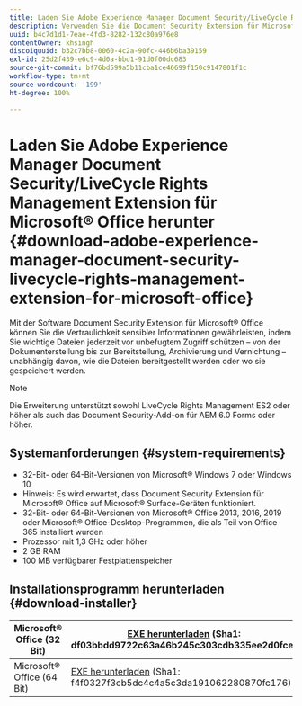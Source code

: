 ```yaml
---
title: Laden Sie Adobe Experience Manager Document Security/LiveCycle Rights Management Extension für Microsoft® Office herunter
description: Verwenden Sie die Document Security Extension für Microsoft® Office-Software, um wichtige Dateien vor unbefugtem Zugriff zu schützen
uuid: b4c7d1d1-7eae-4fd3-8282-132c80a976e8
contentOwner: khsingh
discoiquuid: b32c7bb8-0060-4c2a-90fc-446b6ba39159
exl-id: 25d2f439-e6c9-4d0a-bbd1-91d0f00dc683
source-git-commit: bf76bd599a5b11cba1ce46699f150c9147801f1c
workflow-type: tm+mt
source-wordcount: '199'
ht-degree: 100%

---
```


# Laden Sie Adobe Experience Manager Document Security/LiveCycle Rights Management Extension für Microsoft® Office herunter {#download-adobe-experience-manager-document-security-livecycle-rights-management-extension-for-microsoft-office}

Mit der Software Document Security Extension für Microsoft® Office können Sie die Vertraulichkeit sensibler Informationen gewährleisten, indem Sie wichtige Dateien jederzeit vor unbefugtem Zugriff schützen – von der Dokumenterstellung bis zur Bereitstellung, Archivierung und Vernichtung – unabhängig davon, wie die Dateien bereitgestellt werden oder wo sie gespeichert werden.

>[!NOTE]
>
>Die Erweiterung unterstützt sowohl LiveCycle Rights Management ES2 oder höher als auch das Document Security-Add-on für AEM 6.0 Forms oder höher.

## Systemanforderungen {#system-requirements}

* 32-Bit- oder 64-Bit-Versionen von Microsoft® Windows 7 oder Windows 10
* Hinweis: Es wird erwartet, dass Document Security Extension für Microsoft® Office auf Microsoft® Surface-Geräten funktioniert.
* 32-Bit- oder 64-Bit-Versionen von Microsoft® Office 2013, 2016, 2019 oder Microsoft® Office-Desktop-Programmen, die als Teil von Office 365 installiert wurden
* Prozessor mit 1,3 GHz oder höher
* 2 GB RAM
* 100 MB verfügbarer Festplattenspeicher

## Installationsprogramm herunterladen {#download-installer}

| Microsoft® Office (32 Bit) | [EXE herunterladen](https://download.macromedia.com/pub/livecycle/policyserver/DocumentSecurityExtensionforMicrosoftOffice.exe) (Sha1: df03bbdd9722c63a46b245c303cdb335ee2d0fce) | [MSI herunterladen](https://download.macromedia.com/pub/livecycle/policyserver/DocumentSecurityExtensionforMicrosoftOffice.zip) (Sha1: e70661f72ba640c37911c6d17d520ceaf84c2122) |
|---|---|---|
| Microsoft® Office (64 Bit) | [EXE herunterladen](https://download.macromedia.com/pub/livecycle/policyserver/DocumentSecurityExtensionforMicrosoftOffice64.exe) (Sha1: f4f0327f3cb5dc4c4a5c3da191062280870fc176) | [MSI herunterladen](https://download.macromedia.com/pub/livecycle/policyserver/DocumentSecurityExtensionforMicrosoftOffice64.zip) (Sha1: 73f408f860143008915ee86b13edd0e76789b4fc) |
